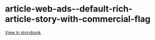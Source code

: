 # article-web-ads--default-rich-article-story-with-commercial-flag

[View in storybook](https://raw.githack.com/Independent-Digital-News-and-Media-Ltd/indy100-pwamp-sb/PR-390-sb/index.html?path=/story/article-web-ads--default-rich-article-story-with-commercial-flag)